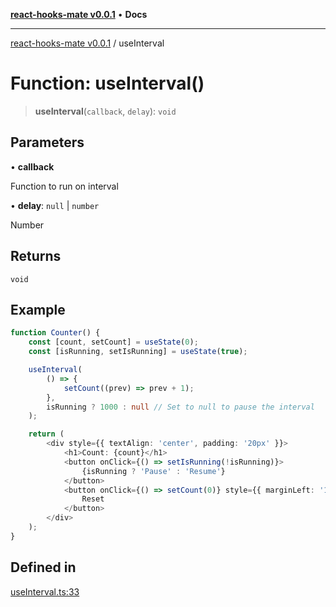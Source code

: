 [**react-hooks-mate v0.0.1**](../README.md) • **Docs**

***

[react-hooks-mate v0.0.1](../README.md) / useInterval

# Function: useInterval()

> **useInterval**(`callback`, `delay`): `void`

## Parameters

• **callback**

Function to run on interval

• **delay**: `null` \| `number`

Number

## Returns

`void`

## Example

```ts
function Counter() {
    const [count, setCount] = useState(0);
    const [isRunning, setIsRunning] = useState(true);

    useInterval(
        () => {
            setCount((prev) => prev + 1);
        },
        isRunning ? 1000 : null // Set to null to pause the interval
    );

    return (
        <div style={{ textAlign: 'center', padding: '20px' }}>
            <h1>Count: {count}</h1>
            <button onClick={() => setIsRunning(!isRunning)}>
                {isRunning ? 'Pause' : 'Resume'}
            </button>
            <button onClick={() => setCount(0)} style={{ marginLeft: '10px' }}>
                Reset
            </button>
        </div>
    );
}
```

## Defined in

[useInterval.ts:33](https://github.com/guestDI/hooks-mate/blob/0ad1be308e3346f5183d8e1751c6475fdf60889b/src/hooks/useInterval.ts#L33)
